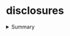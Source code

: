 # disclosures

<details>
<summary>Summary</summary>
This text may be folded.

``` 

Code block in the details.

``` 
</details>
